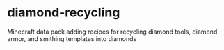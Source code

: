 # diamond-recycling
Minecraft data pack adding recipes for recycling diamond tools, diamond armor, and smithing templates into diamonds
